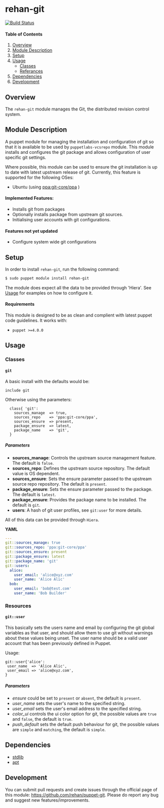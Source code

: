 # rehan-git

[![Build Status](https://travis-ci.org/rehanone/puppet-git.svg?branch=master)](https://travis-ci.org/rehanone/puppet-git)

#### Table of Contents
1. [Overview](#overview)
2. [Module Description](#module-description)
3. [Setup](#setup)
4. [Usage](#usage)
    * [Classes](#classes)
    * [Referances](#referances)
5. [Dependencies](#dependencies)
6. [Development](#development)

## Overview
The `rehan-git` module manages the Git, the distributed revision control system.

## Module Description
A puppet module for managing the installation and configuration of git so that it is available to be used by
`puppetlabs-vcsrepo` module. This module installs and configures the git package and allows configuration of user 
specific git settings.

Where possible, this module can be used to ensure the git installation is up to date with latest upstream release of git.
Currently, this feature is supported for the following OSes:

  - Ubuntu (using [ppa:git-core/ppa](https://launchpad.net/~git-core/+archive/ubuntu/ppa "ppa:git-core/ppa") )

#### Implemented Features:
* Installs git from packages
* Optionally installs package from upstream git sources.
* Initialising user accounts with git configurations.

#### Features not yet updated
* Configure system wide git configurations

## Setup
In order to install `rehan-git`, run the following command:
```bash
$ sudo puppet module install rehan-git
```
The module does expect all the data to be provided through 'Hiera'. See [Usage](#usage) for examples on how to configure it.

#### Requirements
This module is designed to be as clean and complient with latest puppet code guidelines. It works with:

  - `puppet >=4.0.0`

## Usage

### Classes

#### `git`

A basic install with the defaults would be:
```puppet
include git
```

Otherwise using the parameters:  
```puppet
  class{ 'git':
    sources_manage  => true,
    sources_repo    => 'ppa:git-core/ppa',
    sources_ensure  => present,
    package_ensure  => latest,
    package_name    => 'git',
  }
```

##### Parameters

* **sources_manage**: Controls the upstream source management feature. The default is `false`.
* **sources_repo**: Defines the upstream source repository. The default value is OS dependent.
* **sources_ensure**: Sets the ensure parameter passed to the upstream source repo repository. The default is `present`.
* **package_ensure**: Sets the ensure parameter passed to the package. The default is `latest`.
* **package_ensure**: Provides the package name to be installed. The default is `git`.
* **users**: A hash of git user profiles, see `git:user` for more details.


All of this data can be provided through `Hiera`. 

**YAML**
```yaml
---
git::sources_manage: true
git::sources_repo: 'ppa:git-core/ppa'
git::sources_ensure: present
git::package_ensure: latest
git::package_name: 'git'
git::users:
  alice:
    user_email: 'alice@xyz.com'
    user_name: 'Alice Alic'
  bob:
    user_email: 'bob@test.com'
    user_name: 'Bob Builder'
```

### Resources

#### `git::user`

This basically sets the users name and email by configuring the git global variables as that user, and should allow them 
to use git without warnings about these values being unset. The user name should be a valid user account that has been 
previously defined in Puppet.

Usage:
```puppet
git::user{'alice':
 user_name  => 'Alice Alic',
 user_email => 'alice@xyz.com',
}
```

##### Parameters

* *ensure* could be set to `present` or `absent`, the default is `present`.
* *user_name* sets the user's name to the specified string.
* *user_email* sets the user's email address to the specified string.
* *color_ui* controls the ui color option for git, the possible values are `true` and `false`, the default is `true`.
* *push_default* sets the default push behaviour for git, the possible values are `simple` and `matching`, the default is `simple`.

## Dependencies

* [stdlib][1]
* [apt][2]

[1]:https://github.com/puppetlabs/puppetlabs-stdlib
[2]:https://github.com/puppetlabs/puppetlabs-apt

## Development

You can submit pull requests and create issues through the official page of this module: https://github.com/rehan/puppet-git. 
Please do report any bug and suggest new features/improvements.
